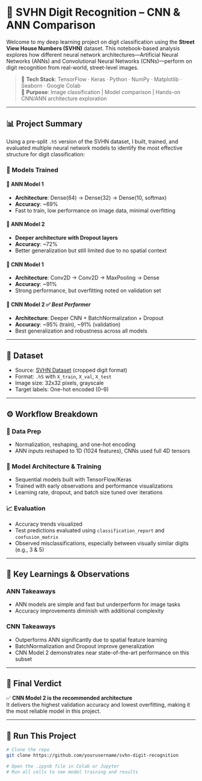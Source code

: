# 🔢 SVHN Digit Recognition – CNN & ANN Comparison

Welcome to my deep learning project on digit classification using the **Street View House Numbers (SVHN)** dataset. This notebook-based analysis explores how different neural network architectures—Artificial Neural Networks (ANNs) and Convolutional Neural Networks (CNNs)—perform on digit recognition from real-world, street-level images.

> 📍 **Tech Stack**: TensorFlow · Keras · Python · NumPy · Matplotlib · Seaborn · Google Colab  
> 🎯 **Purpose**: Image classification | Model comparison | Hands-on CNN/ANN architecture exploration

---

## 📊 Project Summary

Using a pre-split `.h5` version of the SVHN dataset, I built, trained, and evaluated multiple neural network models to identify the most effective structure for digit classification:

### 🧠 Models Trained

#### 🔹 ANN Model 1  
- **Architecture**: Dense(64) → Dense(32) → Dense(10, softmax)  
- **Accuracy**: ~69%  
- Fast to train, low performance on image data, minimal overfitting

#### 🔹 ANN Model 2  
- **Deeper architecture with Dropout layers**  
- **Accuracy**: ~72%  
- Better generalization but still limited due to no spatial context

#### 🔹 CNN Model 1  
- **Architecture**: Conv2D → Conv2D → MaxPooling → Dense  
- **Accuracy**: ~91%  
- Strong performance, but overfitting noted on validation set

#### 🔹 CNN Model 2 ✅ *Best Performer*  
- **Architecture**: Deeper CNN + BatchNormalization + Dropout  
- **Accuracy**: ~95% (train), ~91% (validation)  
- Best generalization and robustness across all models

---

## 📂 Dataset

- Source: [SVHN Dataset](http://ufldl.stanford.edu/housenumbers/) (cropped digit format)  
- Format: `.h5` with `X_train`, `X_val`, `X_test`  
- Image size: 32x32 pixels, grayscale  
- Target labels: One-hot encoded (0–9)

---

## ⚙️ Workflow Breakdown

### 🧹 Data Prep  
- Normalization, reshaping, and one-hot encoding  
- ANN inputs reshaped to 1D (1024 features), CNNs used full 4D tensors

### 🧱 Model Architecture & Training  
- Sequential models built with TensorFlow/Keras  
- Trained with early observations and performance visualizations  
- Learning rate, dropout, and batch size tuned over iterations

### 📈 Evaluation  
- Accuracy trends visualized  
- Test predictions evaluated using `classification_report` and `confusion_matrix`  
- Observed misclassifications, especially between visually similar digits (e.g., 3 & 5)

---

## 🧠 Key Learnings & Observations

### ANN Takeaways  
- ANN models are simple and fast but underperform for image tasks  
- Accuracy improvements diminish with additional complexity  

### CNN Takeaways  
- Outperforms ANN significantly due to spatial feature learning  
- BatchNormalization and Dropout improve generalization  
- CNN Model 2 demonstrates near state-of-the-art performance on this subset

---

## 🏁 Final Verdict

✅ **CNN Model 2 is the recommended architecture**  
It delivers the highest validation accuracy and lowest overfitting, making it the most reliable model in this project.

---

## 🚀 Run This Project

```bash
# Clone the repo
git clone https://github.com/yourusername/svhn-digit-recognition

# Open the .ipynb file in Colab or Jupyter
# Run all cells to see model training and results
